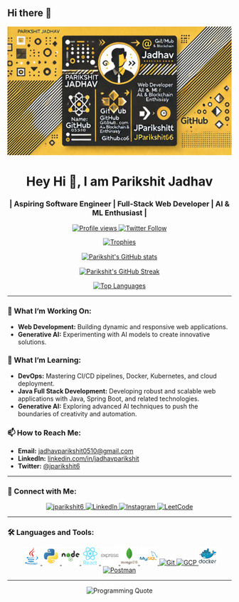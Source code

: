 ## Hi there 👋


<img src="Header.webp" alt="Background">
<h1 align="center">Hey Hi 👋, I am Parikshit Jadhav</h1>
<h3 align="center">| Aspiring Software Engineer | Full-Stack Web Developer | AI & ML Enthusiast |</h3>

<p align="center">
  <a href="https://github.com/ParikshitJ06">
    <img src="https://komarev.com/ghpvc/?username=ParikshitJ06&label=Profile%20views&color=brightgreen&style=flat-square" alt="Profile views" />
  </a>
  <a href="https://twitter.com/jparikshit6">
    <img src="https://img.shields.io/twitter/follow/jparikshit6?logo=twitter&style=flat-square" alt="Twitter Follow" />
  </a>
</p>

<p align="center">
  <a href="https://github.com/ParikshitJ06">
    <img src="https://github-profile-trophy.vercel.app/?username=ParikshitJ06&theme=onedark&margin-w=15&margin-h=15" alt="Trophies" />
  </a>
</p>

<p align="center">
  <a href="https://github.com/ParikshitJ06">
    <img align="center" src="https://github-readme-stats.vercel.app/api?username=ParikshitJ06&show_icons=true&theme=radical" alt="Parikshit's GitHub stats" />
  </a>
</p>

<p align="center">
  <a href="https://github.com/ParikshitJ06">
    <img align="center" src="https://github-readme-streak-stats.herokuapp.com/?user=ParikshitJ06&theme=radical" alt="Parikshit's GitHub Streak" />
  </a>
</p>

<p align="center">
  <a href="https://github.com/ParikshitJ06">
    <img align="center" src="https://github-readme-stats.vercel.app/api/top-langs/?username=ParikshitJ06&layout=compact&theme=radical" alt="Top Languages" />
  </a>
</p>

---

### 🔭 What I’m Working On:
- **Web Development:** Building dynamic and responsive web applications.
- **Generative AI:** Experimenting with AI models to create innovative solutions.

### 🌱 What I’m Learning:
- **DevOps:** Mastering CI/CD pipelines, Docker, Kubernetes, and cloud deployment.
- **Java Full Stack Development:** Developing robust and scalable web applications with Java, Spring Boot, and related technologies.
- **Generative AI:** Exploring advanced AI techniques to push the boundaries of creativity and automation.


### 📫 How to Reach Me:
- **Email:** [jadhavparikshit0510@gmail.com](mailto:jadhavparikshit0510@gmail.com)
- **LinkedIn:** [linkedin.com/in/jadhavparikshit](https://in.linkedin.com/in/jadhavparikshit)
- **Twitter:** [@jparikshit6](https://twitter.com/jparikshit6)

---

### 🚀 Connect with Me:
<p align="center">
  <a href="https://twitter.com/jparikshit6" target="blank">
    <img src="https://raw.githubusercontent.com/rahuldkjain/github-profile-readme-generator/master/src/images/icons/Social/twitter.svg" alt="jparikshit6" height="30" width="40" />
  </a>
  <a href="https://linkedin.com/in/jadhavparikshit" target="blank">
    <img src="https://raw.githubusercontent.com/rahuldkjain/github-profile-readme-generator/master/src/images/icons/Social/linked-in-alt.svg" alt="LinkedIn" height="30" width="40" />
  </a>
  <a href="https://instagram.com/_parikshit_jadhav_" target="blank">
    <img src="https://raw.githubusercontent.com/rahuldkjain/github-profile-readme-generator/master/src/images/icons/Social/instagram.svg" alt="Instagram" height="30" width="40" />
  </a>
  <a href="https://www.leetcode.com/u/jparikshit6" target="blank">
    <img src="https://raw.githubusercontent.com/rahuldkjain/github-profile-readme-generator/master/src/images/icons/Social/leet-code.svg" alt="LeetCode" height="30" width="40" />
  </a>
</p>

---

### 🛠️ Languages and Tools:
<p align="center">
  <a href="https://www.java.com/" target="_blank" rel="noreferrer">
    <img src="https://raw.githubusercontent.com/devicons/devicon/master/icons/java/java-original.svg" alt="Java" width="40" height="40"/>
  </a>
  <a href="https://www.python.org" target="_blank" rel="noreferrer">
    <img src="https://raw.githubusercontent.com/devicons/devicon/master/icons/python/python-original.svg" alt="Python" width="40" height="40"/>
  </a>
  <a href="https://nodejs.org" target="_blank" rel="noreferrer">
    <img src="https://raw.githubusercontent.com/devicons/devicon/master/icons/nodejs/nodejs-original-wordmark.svg" alt="Node.js" width="40" height="40"/>
  </a>
  <a href="https://reactjs.org/" target="_blank" rel="noreferrer">
    <img src="https://raw.githubusercontent.com/devicons/devicon/master/icons/react/react-original-wordmark.svg" alt="React" width="40" height="40"/>
  </a>
  <a href="https://expressjs.com" target="_blank" rel="noreferrer">
    <img src="https://raw.githubusercontent.com/devicons/devicon/master/icons/express/express-original-wordmark.svg" alt="Express" width="40" height="40"/>
  </a>
  <a href="https://www.mongodb.com/" target="_blank" rel="noreferrer">
    <img src="https://raw.githubusercontent.com/devicons/devicon/master/icons/mongodb/mongodb-original-wordmark.svg" alt="MongoDB" width="40" height="40"/>
  </a>
  <a href="https://www.mysql.com/" target="_blank" rel="noreferrer">
    <img src="https://raw.githubusercontent.com/devicons/devicon/master/icons/mysql/mysql-original-wordmark.svg" alt="MySQL" width="40" height="40"/>
  </a>
  <a href="https://git-scm.com/" target="_blank" rel="noreferrer">
    <img src="https://www.vectorlogo.zone/logos/git-scm/git-scm-icon.svg" alt="Git" width="40" height="40"/>
  </a>
  <a href="https://cloud.google.com" target="_blank" rel="noreferrer">
    <img src="https://www.vectorlogo.zone/logos/google_cloud/google_cloud-icon.svg" alt="GCP" width="40" height="40"/>
  </a>
  <a href="https://www.docker.com/" target="_blank" rel="noreferrer">
    <img src="https://raw.githubusercontent.com/devicons/devicon/master/icons/docker/docker-original-wordmark.svg" alt="Docker" width="40" height="40"/>
  </a>
  <a href="https://www.postman.com/" target="_blank" rel="noreferrer">
    <img src="https://www.vectorlogo.zone/logos/getpostman/getpostman-icon.svg" alt="Postman" width="40" height="40"/>
  </a>
</p>

---

<p align="center"> 
  <img src="https://github-readme-quotes.herokuapp.com/quote?theme=radical&text_color=brightgreen&animation=default&layout=default&quote=Code%20is%20like%20humor.%20When%20you%20have%20to%20explain%20it,%20it’s%20bad." alt="Programming Quote" />
</p>

<!--
**ParikshitJ06/ParikshitJ06** is a ✨ _special_ ✨ repository because its `README.md` (this file) appears on your GitHub profile.

Here are some ideas to get you started:

- 🔭 I’m currently working on ...
- 🌱 I’m currently learning ...
- 👯 I’m looking to collaborate on ...
- 🤔 I’m looking for help with ...
- 💬 Ask me about ...
- 📫 How to reach me: ...
- 😄 Pronouns: ...
- ⚡ Fun fact: ...
-->
